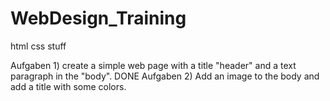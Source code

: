 # WebDesign_Training
html css stuff


Aufgaben 1)  create a simple web page with a title "header" and a text paragraph in the "body". DONE
Aufgaben 2)  Add an image to the body and add a title with some colors.
